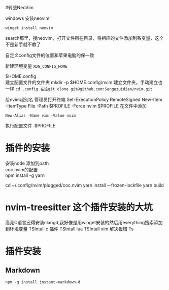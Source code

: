 #转战NeoVim  


windows 安装neovim

`winget install neovim `


search那里，搜neovim，打开文件所在目录，将相应的文件添加到系变量，这个不是新手就不教了


自定义config文件的位置和苹果电脑的保一致

新建环境变量
`XDG_CONFIG_HOME`

$HOME\.config\
建立配置文件的文件夹
mkdir -p $HOME\.config\nvim 建立文件夹，手动建立也一样
`cd .config 在这git clone git@github.com:Sengezuidiao/nvim.git`


给nvim起别名
管理员打开终端
Set-ExecutionPolicy RemoteSigned
New-Item -ItemType File -Path $PROFILE -Force
nvim $PROFILE 
在文件中添加
```
New-Alias -Name vim -Value nvim
```
执行配置文件
.$PROFILE


# 插件的安装  
安装node 添加到path  
coc.nvim的配置  
npm install -g yarn



cd ~/.config/nvim/plugged/coc.nvim
yarn install --frozen-lockfile
yarn build

# nvim-treesitter 这个插件安装的大坑
高亮C语言还得安装clangd,我好像是用winget安装的然后用everything搜索添加到环境变量
TSIntall c 插件
TSIntall lua
TSIntall vim
解决报错 Ts


# 插件安装  
## Markdown  
```
npm -g install instant-markdown-d

```
